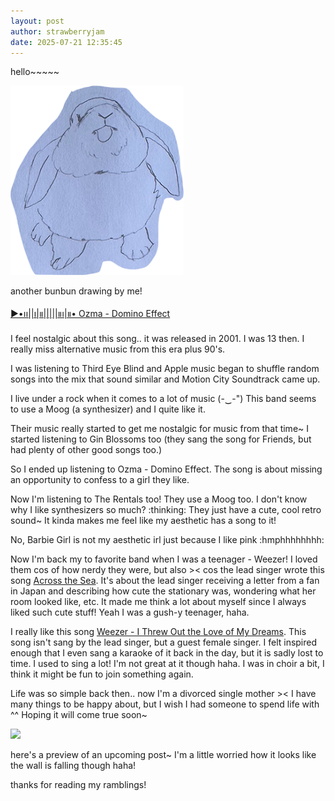 ```yaml
---
layout: post
author: strawberryjam
date: 2025-07-21 12:35:45
---
```

<p>hello~~~~~</p>

<table class="table">
<tr>
<img src="/assets/other_pics/tongue-bunny.png" class="img-rounded img-responsive center-block" style="max-height: 55%; max-width: 55%;"><br>
<p>another bunbun drawing by me!</p>
<p><a href="https://youtu.be/ZIpOznhS4f0?feature=shared">▶︎•၊၊||၊|။|||||။၊|။• Ozma - Domino Effect</a></p>
<p>I feel nostalgic about this song.. it was released in 2001. I was 13 then. I really miss alternative music from this era plus 90's.</p>
<p>I was listening to Third Eye Blind and Apple music began to shuffle random songs into the mix that sound similar and Motion City Soundtrack came up.</p>
<p>I live under a rock when it comes to a lot of music (-‿-") This band seems to use a Moog (a synthesizer) and I quite like it.</p>
<p>Their music really started to get me nostalgic for music from that time~ I started listening to Gin Blossoms too (they sang the song for Friends, but had plenty of other good songs too.)</p>
<p>So I ended up listening to Ozma - Domino Effect. The song is about missing an opportunity to confess to a girl they like.</p>
<p>Now I'm listening to The Rentals too! They use a Moog too. I don't know why I like synthesizers so much? :thinking: They just have a cute, cool retro sound~ It kinda makes me feel like my aesthetic has a song to it!</p>
<p>No, Barbie Girl is not my aesthetic irl just because I like pink :hmphhhhhhhh:</p>
<p>Now I'm back my to favorite band when I was a teenager - Weezer! I loved them cos of how nerdy they were, but also >< cos the lead singer wrote this song <a href="https://youtu.be/1mxEoA3G9Wg?feature=shared">Across the Sea</a>. It's about the lead singer receiving a letter from a fan in Japan and describing how cute the stationary was, wondering what her room looked like, etc. It made me think a lot about myself since I always liked such cute stuff! Yeah I was a gush-y teenager, haha.</p>
<p>I really like this song <a href="https://youtu.be/r2dosVRzLSM?feature=shared">Weezer - I Threw Out the Love of My Dreams</a>. This song isn't sang by the lead singer, but a guest female singer. I felt inspired enough that I even sang a karaoke of it back in the day, but it is sadly lost to time. I used to sing a lot! I'm not great at it though haha. I was in choir a bit, I think it might be fun to join something again.</p>

<p>Life was so simple back then.. now I'm a divorced single mother >< I have many things to be happy about, but I wish I had someone to spend life with ^^ Hoping it will come true soon~</p>

<img src="/assets/other_pics/animated-michelle.gif" class="img-rounded img-responsive center-block" style="max-height: 55%; max-width: 55%;"><br>
<p>here's a preview of an upcoming post~ I'm a little worried how it looks like the wall is falling though haha!</p>

<p>thanks for reading my ramblings!</p>